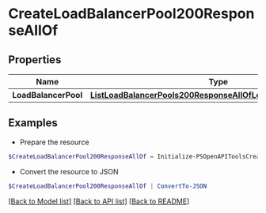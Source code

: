 # CreateLoadBalancerPool200ResponseAllOf
## Properties

Name | Type | Description | Notes
------------ | ------------- | ------------- | -------------
**LoadBalancerPool** | [**ListLoadBalancerPools200ResponseAllOfLoadBalancerPoolsInner**](ListLoadBalancerPools200ResponseAllOfLoadBalancerPoolsInner.md) |  | [optional] 

## Examples

- Prepare the resource
```powershell
$CreateLoadBalancerPool200ResponseAllOf = Initialize-PSOpenAPIToolsCreateLoadBalancerPool200ResponseAllOf  -LoadBalancerPool null
```

- Convert the resource to JSON
```powershell
$CreateLoadBalancerPool200ResponseAllOf | ConvertTo-JSON
```

[[Back to Model list]](../README.md#documentation-for-models) [[Back to API list]](../README.md#documentation-for-api-endpoints) [[Back to README]](../README.md)

